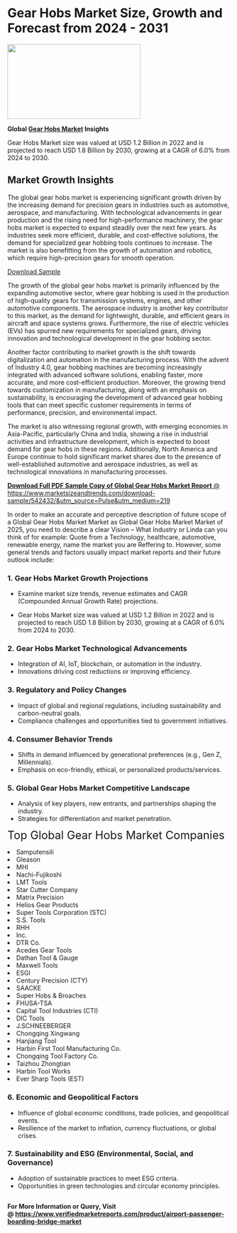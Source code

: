 <H1>Gear Hobs Market Size, Growth and Forecast from 2024 - 2031</H1><img class="aligncenter size-medium wp-image-584254" src="https://thirdeyenews.in/wp-content/uploads/2024/09/Global-Market-Research-300x168.jpeg" alt="" width="300" height="168" /><p><strong>Global&nbsp;<a href="https://www.marketsizeandtrends.com/download-sample/542432/&amp;utm_source=Pulse&amp;utm_medium=219">Gear Hobs Market</a> Insights</strong></p><p>Gear Hobs Market size was valued at USD 1.2 Billion in 2022 and is projected to reach USD 1.8 Billion by 2030, growing at a CAGR of 6.0% from 2024 to 2030.</p><p><h2>Market Growth Insights</h2> <p>The global gear hobs market is experiencing significant growth driven by the increasing demand for precision gears in industries such as automotive, aerospace, and manufacturing. With technological advancements in gear production and the rising need for high-performance machinery, the gear hobs market is expected to expand steadily over the next few years. As industries seek more efficient, durable, and cost-effective solutions, the demand for specialized gear hobbing tools continues to increase. The market is also benefitting from the growth of automation and robotics, which require high-precision gears for smooth operation.</p> <p><a href="#">Download Sample</a></p> <p>The growth of the global gear hobs market is primarily influenced by the expanding automotive sector, where gear hobbing is used in the production of high-quality gears for transmission systems, engines, and other automotive components. The aerospace industry is another key contributor to this market, as the demand for lightweight, durable, and efficient gears in aircraft and space systems grows. Furthermore, the rise of electric vehicles (EVs) has spurred new requirements for specialized gears, driving innovation and technological development in the gear hobbing sector.</p> <p>Another factor contributing to market growth is the shift towards digitalization and automation in the manufacturing process. With the advent of Industry 4.0, gear hobbing machines are becoming increasingly integrated with advanced software solutions, enabling faster, more accurate, and more cost-efficient production. Moreover, the growing trend towards customization in manufacturing, along with an emphasis on sustainability, is encouraging the development of advanced gear hobbing tools that can meet specific customer requirements in terms of performance, precision, and environmental impact.</p> <p>The market is also witnessing regional growth, with emerging economies in Asia-Pacific, particularly China and India, showing a rise in industrial activities and infrastructure development, which is expected to boost demand for gear hobs in these regions. Additionally, North America and Europe continue to hold significant market shares due to the presence of well-established automotive and aerospace industries, as well as technological innovations in manufacturing processes.</p> <p><a href="#"></p><p><span class=""><strong>Download Full PDF Sample Copy of Global Gear Hobs Market Report</strong> @ <a href="https://www.marketsizeandtrends.com/download-sample/542432/&amp;utm_source=Pulse&amp;utm_medium=219" target="_blank">https://www.marketsizeandtrends.com/download-sample/542432/&amp;utm_source=Pulse&amp;utm_medium=219</a></span></p><p>In order to make an accurate and perceptive description of future scope of a Global&nbsp;Gear Hobs Market Market as Global&nbsp;Gear Hobs Market Market of 2025, you need to describe a clear Vision &ndash; What Industry or Linda can you think of for example: Quote from a Technology, healthcare, automotive, renewable energy, name the market you are Reffering to. However, some general trends and factors usually impact market reports and their future outlook include:</p><h3>1.&nbsp;<strong>Gear Hobs Market Growth Projections</strong></h3><ul><li>Examine market size trends, revenue estimates and CAGR (Compounded Annual Growth Rate) projections.</li><li><p>Gear Hobs Market size was valued at USD 1.2 Billion in 2022 and is projected to reach USD 1.8 Billion by 2030, growing at a CAGR of 6.0% from 2024 to 2030.</p></li></ul><h3>2.&nbsp;<strong>Gear Hobs Market Technological Advancements</strong></h3><ul><li>Integration of AI, IoT, blockchain, or automation in the industry.</li><li>Innovations driving cost reductions or improving efficiency.</li></ul><h3>3.&nbsp;<strong>Regulatory and Policy Changes</strong></h3><ul><li>Impact of global and regional regulations, including sustainability and carbon-neutral goals.</li><li>Compliance challenges and opportunities tied to government initiatives.</li></ul><h3>4.&nbsp;<strong>Consumer Behavior Trends</strong></h3><ul><li>Shifts in demand influenced by generational preferences (e.g., Gen Z, Millennials).</li><li>Emphasis on eco-friendly, ethical, or personalized products/services.</li></ul><h3>5.&nbsp;<strong>Global Gear Hobs Market Competitive Landscape</strong></h3><ul><li>Analysis of key players, new entrants, and partnerships shaping the industry.</li><li>Strategies for differentiation and market penetration.</li></ul><p data-pm-slice="1 1 []"><span style="color: inherit; font-family: inherit; font-size: 25px;">Top Global Gear Hobs Market Companies</span></p><div class="" data-test-id=""><p><li>Samputensili</li><li> Gleason</li><li> MHI</li><li> Nachi-Fujikoshi</li><li> LMT Tools</li><li> Star Cutter Company</li><li> Matrix Precision</li><li> Helios Gear Products</li><li> Super Tools Corporation (STC)</li><li> S.S. Tools</li><li> RHH</li><li> Inc.</li><li> DTR Co.</li><li> Acedes Gear Tools</li><li> Dathan Tool & Gauge</li><li> Maxwell Tools</li><li> ESGI</li><li> Century Precision (CTY)</li><li> SAACKE</li><li> Super Hobs & Broaches</li><li> FHUSA-TSA</li><li> Capital Tool Industries (CTI)</li><li> DIC Tools</li><li> J.SCHNEEBERGER</li><li> Chongqing Xingwang</li><li> Hanjiang Tool</li><li> Harbin First Tool Manufacturing Co.</li><li> Chongqing Tool Factory Co.</li><li> Taizhou Zhongtian</li><li> Harbin Tool Works</li><li> Ever Sharp Tools (EST)</li></p></div><h3>6.&nbsp;<strong>Economic and Geopolitical Factors</strong></h3><ul><li>Influence of global economic conditions, trade policies, and geopolitical events.</li><li>Resilience of the market to inflation, currency fluctuations, or global crises.</li></ul><h3>7.&nbsp;<strong>Sustainability and ESG (Environmental, Social, and Governance)</strong></h3><ul><li>Adoption of sustainable practices to meet ESG criteria.</li><li>Opportunities in green technologies and circular economy principles.</li></ul><h2><strong style="font-size: 14px;">For More Information or Query, Visit @&nbsp;</strong><a style="background-color: #ffffff; font-size: 14px;" href="https://www.marketsizeandtrends.com/report/gear-hobs-market/" target="_blank">https://www.verifiedmarketreports.com/product/airport-passenger-boarding-bridge-market</a></h2>

